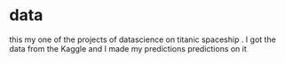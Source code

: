 # data
this my one of the projects of datascience on titanic spaceship . I got the data from the Kaggle and I made my predictions predictions on it 
